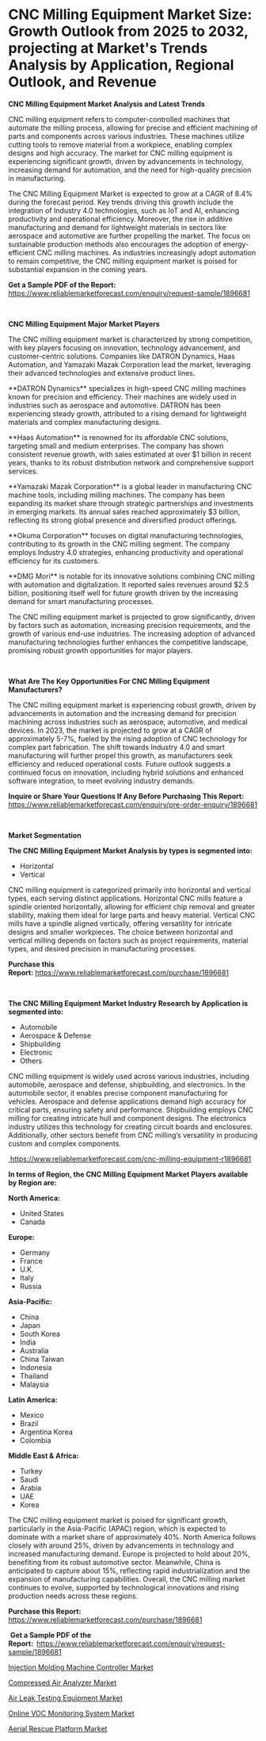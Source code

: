 <p><h1>CNC Milling Equipment Market Size: Growth Outlook from 2025 to 2032, projecting at Market's Trends Analysis by Application, Regional Outlook, and Revenue</h1></p><p><strong>CNC Milling Equipment Market Analysis and Latest Trends</strong></p>
<p><p>CNC milling equipment refers to computer-controlled machines that automate the milling process, allowing for precise and efficient machining of parts and components across various industries. These machines utilize cutting tools to remove material from a workpiece, enabling complex designs and high accuracy. The market for CNC milling equipment is experiencing significant growth, driven by advancements in technology, increasing demand for automation, and the need for high-quality precision in manufacturing.</p><p>The CNC Milling Equipment Market is expected to grow at a CAGR of 8.4% during the forecast period. Key trends driving this growth include the integration of Industry 4.0 technologies, such as IoT and AI, enhancing productivity and operational efficiency. Moreover, the rise in additive manufacturing and demand for lightweight materials in sectors like aerospace and automotive are further propelling the market. The focus on sustainable production methods also encourages the adoption of energy-efficient CNC milling machines. As industries increasingly adopt automation to remain competitive, the CNC milling equipment market is poised for substantial expansion in the coming years.</p></p>
<p><strong>Get a Sample PDF of the Report:&nbsp;</strong> <a href="https://www.reliablemarketforecast.com/enquiry/request-sample/1896681?utm_campaign=1888&utm_medium=2&utm_source=Github&utm_content=ia&utm_term=11042025&utm_id=cnc-milling-equipment">https://www.reliablemarketforecast.com/enquiry/request-sample/1896681</a></p>
<p>&nbsp;</p>
<p><strong>CNC Milling Equipment Major Market Players</strong></p>
<p><p>The CNC milling equipment market is characterized by strong competition, with key players focusing on innovation, technology advancement, and customer-centric solutions. Companies like DATRON Dynamics, Haas Automation, and Yamazaki Mazak Corporation lead the market, leveraging their advanced technologies and extensive product lines.</p><p>**DATRON Dynamics** specializes in high-speed CNC milling machines known for precision and efficiency. Their machines are widely used in industries such as aerospace and automotive. DATRON has been experiencing steady growth, attributed to a rising demand for lightweight materials and complex manufacturing designs.</p><p>**Haas Automation** is renowned for its affordable CNC solutions, targeting small and medium enterprises. The company has shown consistent revenue growth, with sales estimated at over $1 billion in recent years, thanks to its robust distribution network and comprehensive support services.</p><p>**Yamazaki Mazak Corporation** is a global leader in manufacturing CNC machine tools, including milling machines. The company has been expanding its market share through strategic partnerships and investments in emerging markets. Its annual sales reached approximately $3 billion, reflecting its strong global presence and diversified product offerings.</p><p>**Okuma Corporation** focuses on digital manufacturing technologies, contributing to its growth in the CNC milling segment. The company employs Industry 4.0 strategies, enhancing productivity and operational efficiency for its customers.</p><p>**DMG Mori** is notable for its innovative solutions combining CNC milling with automation and digitalization. It reported sales revenues around $2.5 billion, positioning itself well for future growth driven by the increasing demand for smart manufacturing processes.</p><p>The CNC milling equipment market is projected to grow significantly, driven by factors such as automation, increasing precision requirements, and the growth of various end-use industries. The increasing adoption of advanced manufacturing technologies further enhances the competitive landscape, promising robust growth opportunities for major players.</p></p>
<p>&nbsp;</p>
<p><strong>What Are The Key Opportunities For CNC Milling Equipment Manufacturers?</strong></p>
<p><p>The CNC milling equipment market is experiencing robust growth, driven by advancements in automation and the increasing demand for precision machining across industries such as aerospace, automotive, and medical devices. In 2023, the market is projected to grow at a CAGR of approximately 5-7%, fueled by the rising adoption of CNC technology for complex part fabrication. The shift towards Industry 4.0 and smart manufacturing will further propel this growth, as manufacturers seek efficiency and reduced operational costs. Future outlook suggests a continued focus on innovation, including hybrid solutions and enhanced software integration, to meet evolving industry demands.</p></p>
<p><strong>Inquire or Share Your Questions If Any Before Purchasing This Report:</strong> <a href="https://www.reliablemarketforecast.com/enquiry/pre-order-enquiry/1896681?utm_campaign=1888&utm_medium=2&utm_source=Github&utm_content=ia&utm_term=11042025&utm_id=cnc-milling-equipment">https://www.reliablemarketforecast.com/enquiry/pre-order-enquiry/1896681</a></p>
<p>&nbsp;</p>
<p><strong>Market Segmentation</strong></p>
<p><strong>The CNC Milling Equipment Market Analysis by types is segmented into:</strong></p>
<p><ul><li>Horizontal</li><li>Vertical</li></ul></p>
<p><p>CNC milling equipment is categorized primarily into horizontal and vertical types, each serving distinct applications. Horizontal CNC mills feature a spindle oriented horizontally, allowing for efficient chip removal and greater stability, making them ideal for large parts and heavy material. Vertical CNC mills have a spindle aligned vertically, offering versatility for intricate designs and smaller workpieces. The choice between horizontal and vertical milling depends on factors such as project requirements, material types, and desired precision in manufacturing processes.</p></p>
<p><strong>Purchase this Report:&nbsp;</strong><a href="https://www.reliablemarketforecast.com/purchase/1896681?utm_campaign=1888&utm_medium=2&utm_source=Github&utm_content=ia&utm_term=11042025&utm_id=cnc-milling-equipment">https://www.reliablemarketforecast.com/purchase/1896681</a></p>
<p>&nbsp;</p>
<p><strong>The CNC Milling Equipment Market Industry Research by Application is segmented into:</strong></p>
<p><ul><li>Automobile</li><li>Aerospace & Defense</li><li>Shipbuilding</li><li>Electronic</li><li>Others</li></ul></p>
<p><p>CNC milling equipment is widely used across various industries, including automobile, aerospace and defense, shipbuilding, and electronics. In the automobile sector, it enables precise component manufacturing for vehicles. Aerospace and defense applications demand high accuracy for critical parts, ensuring safety and performance. Shipbuilding employs CNC milling for creating intricate hull and component designs. The electronics industry utilizes this technology for creating circuit boards and enclosures. Additionally, other sectors benefit from CNC milling’s versatility in producing custom and complex components.</p></p>
<p><a href="https://www.reliablemarketforecast.com/cnc-milling-equipment-r1896681?utm_campaign=1888&utm_medium=2&utm_source=Github&utm_content=ia&utm_term=11042025&utm_id=cnc-milling-equipment">&nbsp;https://www.reliablemarketforecast.com/cnc-milling-equipment-r1896681</a></p>
<p><strong>In terms of Region, the CNC Milling Equipment Market Players available by Region are:</strong></p>
<p>
    <p> <strong> North America: </strong>
        <ul>
            <li>United States</li>
            <li>Canada</li>
        </ul>
        </p> 
    <p> <strong> Europe: </strong>
        <ul>
            <li>Germany</li>
            <li>France</li>
            <li>U.K.</li>
            <li>Italy</li>
            <li>Russia</li>
        </ul>
        </p> 
    <p> <strong> Asia-Pacific: </strong>
        <ul>
            <li>China</li>
            <li>Japan</li>
            <li>South Korea</li>
            <li>India</li>
            <li>Australia</li>
            <li>China Taiwan</li>
            <li>Indonesia</li>
            <li>Thailand</li>
            <li>Malaysia</li>
        </ul>
        </p> 
    <p> <strong> Latin America: </strong>
        <ul>
            <li>Mexico</li>
            <li>Brazil</li>
            <li>Argentina Korea</li>
            <li>Colombia</li>
        </ul>
        </p> 
    <p> <strong> Middle East & Africa: </strong>
        <ul>
            <li>Turkey</li>
            <li>Saudi</li>
            <li>Arabia</li>
            <li>UAE</li>
            <li>Korea</li>
        </ul>
    </p>
    </p>
<p><p>The CNC milling equipment market is poised for significant growth, particularly in the Asia-Pacific (APAC) region, which is expected to dominate with a market share of approximately 40%. North America follows closely with around 25%, driven by advancements in technology and increased manufacturing demand. Europe is projected to hold about 20%, benefiting from its robust automotive sector. Meanwhile, China is anticipated to capture about 15%, reflecting rapid industrialization and the expansion of manufacturing capabilities. Overall, the CNC milling market continues to evolve, supported by technological innovations and rising production needs across these regions.</p></p>
<p><strong>Purchase this Report: </strong><a href="https://www.reliablemarketforecast.com/purchase/1896681?utm_campaign=1888&utm_medium=2&utm_source=Github&utm_content=ia&utm_term=11042025&utm_id=cnc-milling-equipment">https://www.reliablemarketforecast.com/purchase/1896681</a></p>
<p>&nbsp;<strong>Get a Sample PDF of the Report:&nbsp;&nbsp;</strong><a href="https://www.reliablemarketforecast.com/enquiry/request-sample/1896681?utm_campaign=1888&utm_medium=2&utm_source=Github&utm_content=ia&utm_term=11042025&utm_id=cnc-milling-equipment">https://www.reliablemarketforecast.com/enquiry/request-sample/1896681</a></p>
<p><strong></strong></p>
<p><p><a href="https://github.com/langolaskark/Market-Research-Report-List-1/blob/main/injection-molding-machine-controller-market.md?utm_campaign=1888&utm_medium=2&utm_source=Github&utm_content=ia&utm_term=11042025&utm_id=cnc-milling-equipment">Injection Molding Machine Controller Market</a></p><p><a href="https://github.com/thatejanet4y/Market-Research-Report-List-1/blob/main/compressed-air-analyzer-market.md?utm_campaign=1888&utm_medium=2&utm_source=Github&utm_content=ia&utm_term=11042025&utm_id=cnc-milling-equipment">Compressed Air Analyzer Market</a></p><p><a href="https://github.com/arocasanzib6/Market-Research-Report-List-1/blob/main/air-leak-testing-equipment-market.md?utm_campaign=1888&utm_medium=2&utm_source=Github&utm_content=ia&utm_term=11042025&utm_id=cnc-milling-equipment">Air Leak Testing Equipment Market</a></p><p><a href="https://github.com/arneslullapq/Market-Research-Report-List-1/blob/main/online-voc-monitoring-system-market.md?utm_campaign=1888&utm_medium=2&utm_source=Github&utm_content=ia&utm_term=11042025&utm_id=cnc-milling-equipment">Online VOC Monitoring System Market</a></p><p><a href="https://github.com/mukaithaisia/Market-Research-Report-List-1/blob/main/aerial-rescue-platform-market.md?utm_campaign=1888&utm_medium=2&utm_source=Github&utm_content=ia&utm_term=11042025&utm_id=cnc-milling-equipment">Aerial Rescue Platform Market</a></p></p>